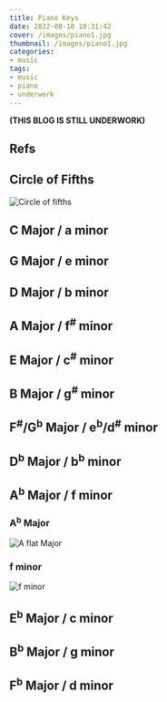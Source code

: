 ```yaml
---
title: Piano Keys
date: 2022-08-10 10:31:42
cover: /images/piano1.jpg
thumbnail: /images/piano1.jpg
categories:
- music
tags:
- music
- piano
- underwork
---
```

**(THIS BLOG IS STILL UNDERWORK)**
## Refs
## Circle of Fifths
![Circle of fifths](/images/circle_of_fifths.png)

## C Major / a minor
## G Major / e minor
## D Major / b minor
## A Major / f<sup>#</sup> minor
## E Major / c<sup>#</sup> minor
## B Major / g<sup>#</sup> minor
## F<sup>#</sup>/G<sup>b</sup> Major / e<sup>b</sup>/d<sup>#</sup> minor
## D<sup>b</sup> Major / b<sup>b</sup> minor
## A<sup>b</sup> Major / f minor
### A<sup>b</sup> Major
![A flat Major](/images/A_flat_Major.png)
### f minor
![f minor](/images/f_minor.png)


## E<sup>b</sup> Major / c minor
## B<sup>b</sup> Major / g minor
## F<sup>b</sup> Major / d minor